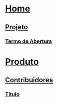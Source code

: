 # [Home](index.md)
## [Projeto](#)
### [Termo de Abertura](tap/teste.md)
# [Produto](#)

## [Contribuidores](#)

### [Título](#)
